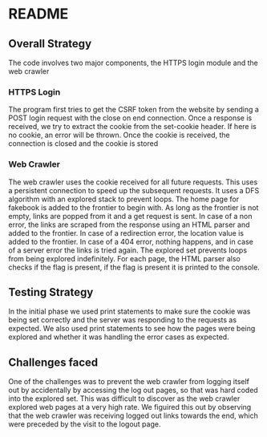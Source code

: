 # README #

## Overall Strategy ##

The code involves two major components, the HTTPS login module and the web crawler

### HTTPS Login ###

The program first tries to get the CSRF token from the website by sending a POST login request with the close on end connection. Once a response is received, we try to extract the cookie from the set-cookie header. If here is no cookie, an error will be thrown. Once the cookie is received, the connection is closed and the cookie is stored

### Web Crawler ###

The web crawler uses the cookie received for all future requests. This uses a persistent connection to speed up the subsequent requests. It uses a DFS algorithm with an explored stack to prevent loops. The home page for fakebook is added to the frontier to begin with. As long as the frontier is not empty, links are popped from it and a get request is sent. In case of a non error, the links are scraped from the response using an HTML parser and added to the frontier. In case of a redirection error, the location value is added to the frontier. In case of a 404 error, nothing happens, and in case of a server error the links is tried again.
The explored set prevents loops from being explored indefinitely. For each page, the HTML parser also checks if the flag is present, if the flag is present it is printed to the console. 

## Testing Strategy ##

In the initial phase we used print statements to make sure the cookie was being set correctly and the server was responding to the requests as expected. We also used print statements to see how the pages were being explored and whether it was handling the error cases as expected.

## Challenges faced ##

One of the challenges was to prevent the web crawler from logging itself out by accidentally by accessing the log out pages, so that was hard coded into the explored set. This was difficult to discover as the web crawler explored web pages at a very high rate. We figuired this out by observing that the web crawler was receiving logged out links towards the end, which were preceded by the visit to the logout page.